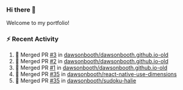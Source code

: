 ### Hi there 👋
Welcome to my portfolio!

### ⚡ Recent Activity
<!--START_SECTION:activity-->
1. 🎉 Merged PR [#3](https://github.com/dawsonbooth/dawsonbooth.github.io-old/pull/3) in [dawsonbooth/dawsonbooth.github.io-old](https://github.com/dawsonbooth/dawsonbooth.github.io-old)
2. 🎉 Merged PR [#2](https://github.com/dawsonbooth/dawsonbooth.github.io-old/pull/2) in [dawsonbooth/dawsonbooth.github.io-old](https://github.com/dawsonbooth/dawsonbooth.github.io-old)
3. 🎉 Merged PR [#1](https://github.com/dawsonbooth/dawsonbooth.github.io-old/pull/1) in [dawsonbooth/dawsonbooth.github.io-old](https://github.com/dawsonbooth/dawsonbooth.github.io-old)
4. 🎉 Merged PR [#35](https://github.com/dawsonbooth/react-native-use-dimensions/pull/35) in [dawsonbooth/react-native-use-dimensions](https://github.com/dawsonbooth/react-native-use-dimensions)
5. 🎉 Merged PR [#35](https://github.com/dawsonbooth/sudoku-halie/pull/35) in [dawsonbooth/sudoku-halie](https://github.com/dawsonbooth/sudoku-halie)
<!--END_SECTION:activity-->
